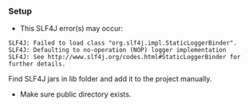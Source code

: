 ### Setup
- This SLF4J error(s) may occur:
```
SLF4J: Failed to load class "org.slf4j.impl.StaticLoggerBinder".
SLF4J: Defaulting to no-operation (NOP) logger implementation
SLF4J: See http://www.slf4j.org/codes.html#StaticLoggerBinder for further details.
``` 
Find SLF4J jars in lib folder and add it to the project manually. 

- Make sure public directory exists.

